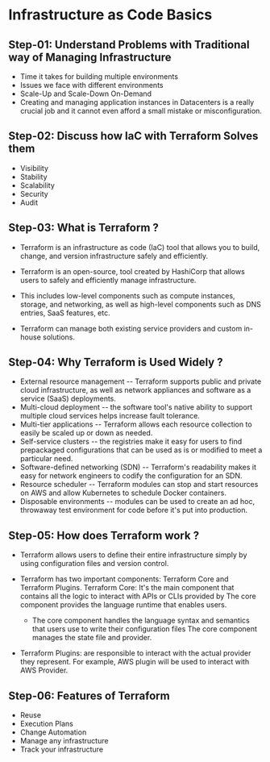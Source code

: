 # Infrastructure as Code Basics

## Step-01: Understand Problems with Traditional way of Managing Infrastructure

- Time it takes for building multiple environments
- Issues we face with different environments
- Scale-Up and Scale-Down On-Demand
- Creating and managing application instances in Datacenters is a really crucial job and it cannot even afford a small mistake or misconfiguration.

## Step-02: Discuss how IaC with Terraform Solves them

- Visibility
- Stability
- Scalability
- Security
- Audit

## Step-03: What is Terraform ?

- Terraform is an infrastructure as code (IaC) tool that allows you to build, change, and version infrastructure safely and efficiently.

- Terraform is an open-source, tool created by HashiCorp that allows users to safely and efficiently manage infrastructure.

- This includes low-level components such as compute instances, storage, and networking, as well as high-level components such as DNS entries, SaaS features, etc.

- Terraform can manage both existing service providers and custom in-house solutions.

## Step-04: Why Terraform is Used Widely ?

- External resource management -- Terraform supports public and private cloud
  infrastructure, as well as network appliances and software as a service (SaaS) deployments.
- Multi-cloud deployment -- the software tool's native ability to support multiple cloud services helps increase fault tolerance.
- Multi-tier applications -- Terraform allows each resource collection to easily be scaled up or down as needed.
- Self-service clusters -- the registries make it easy for users to find prepackaged configurations that can be used as is or modified to meet a particular need.
- Software-defined networking (SDN) -- Terraform's readability makes it easy for network engineers to codify the configuration for an SDN.
- Resource scheduler -- Terraform modules can stop and start resources on AWS and allow Kubernetes to schedule Docker containers.
- Disposable environments -- modules can be used to create an ad hoc, throwaway test environment for code before it's put into production.

## Step-05: How does Terraform work ?

- Terraform allows users to define their entire infrastructure simply by using configuration files and version control.
- Terraform has two important components: Terraform Core and Terraform Plugins.
  Terraform Core: It's the main component that contains all the logic to interact with APIs or CLIs provided by The core component provides the language runtime that enables users.

  - The core component handles the language syntax and semantics that users use to write their configuration files The core component manages the state file and provider.

- Terraform Plugins: are responsible to interact with the actual provider they represent. For example, AWS plugin will be used to interact with AWS Provider.

## Step-06: Features of Terraform

- Reuse
- Execution Plans
- Change Automation
- Manage any infrastructure
- Track your infrastructure
